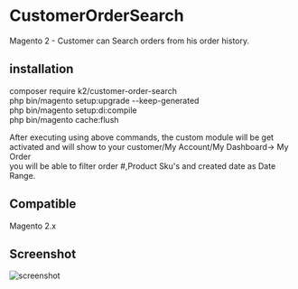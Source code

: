 # CustomerOrderSearch

Magento 2 - Customer can Search orders from his order history.


## installation <br/>
composer require k2/customer-order-search<br/>
php bin/magento setup:upgrade --keep-generated <br/>
php bin/magento setup:di:compile <br/>
php bin/magento cache:flush <br/>

After executing using above commands, the custom module will be get activated and will show to your customer/My Account/My Dashboard-> My Order <br/>
you will be able to filter order #,Product Sku's and created date as Date Range.

## Compatible
Magento 2.x

## Screenshot

![screenshot](https://github.com/kamlesh4583/magento2-customer-order-search/assets/19305695/d488d7b7-d30a-4b44-8096-0d0d9c52d763)






